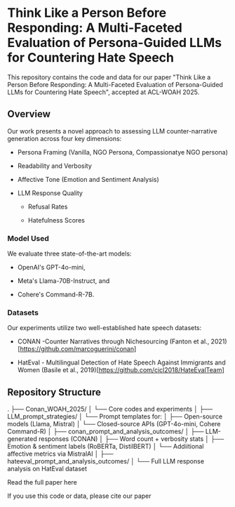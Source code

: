 # Think Like a Person Before Responding: A Multi-Faceted Evaluation of Persona-Guided LLMs for Countering Hate Speech

This repository contains the code and data for our paper "Think Like a Person Before Responding: A Multi-Faceted Evaluation of Persona-Guided LLMs for Countering Hate Speech", accepted at ACL-WOAH 2025.

## Overview

Our work presents a novel approach to assessing LLM counter-narrative generation across four key dimensions:

- Persona Framing (Vanilla, NGO Persona, Compassionatye NGO persona)
  
- Readability and Verbosity

- Affective Tone (Emotion and Sentiment Analysis)

- LLM Response Quality

    - Refusal Rates

    - Hatefulness Scores

### Model Used

We evaluate three state-of-the-art models: 

- OpenAI's GPT-4o-mini,

- Meta's Llama-70B-Instruct, and 

- Cohere's Command-R-7B.

### Datasets

Our experiments utilize two well-established hate speech datasets:

- CONAN -Counter Narratives through Nichesourcing (Fanton et al., 2021) [https://github.com/marcoguerini/conan] 
  
- HatEval - Multilingual Detection of Hate Speech Against Immigrants and Women (Basile et al., 2019)[https://github.com/cicl2018/HateEvalTeam]


## Repository Structure
.
├── Conan_WOAH_2025/
│   └── Core codes and experiments
│
├── LLM_prompt_strategies/
│   └── Prompt templates for:
│       ├── Open-source models (Llama, Mistral)
│       └── Closed-source APIs (GPT-4o-mini, Cohere Command-R)
│
├── conan_prompt_and_analysis_outcomes/
│   ├── LLM-generated responses (CONAN)
│   ├── Word count + verbosity stats
│   ├── Emotion & sentiment labels (RoBERTa, DistilBERT)
│   └── Addiitional affective metrics via MistralAI
│
├── hateeval_prompt_and_analysis_outcomes/
│   └── Full LLM response analysis on HatEval dataset

Read the full paper here

If you use this code or data, please cite our paper



